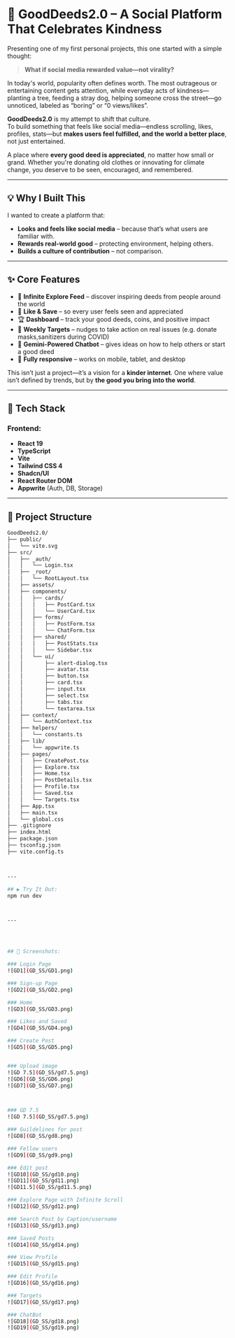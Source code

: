 # 🤝 GoodDeeds2.0 – A Social Platform That Celebrates Kindness

Presenting one of my first personal projects, this one started with a simple thought:  
> **What if social media rewarded value—not virality?**

In today's world, popularity often defines worth. The most outrageous or entertaining content gets attention, while everyday acts of kindness—planting a tree, feeding a stray dog, helping someone cross the street—go unnoticed, labeled as “boring” or “0 views/likes”.

**GoodDeeds2.0** is my attempt to shift that culture.  
To build something that feels like social media—endless scrolling, likes, profiles, stats—but **makes users feel fulfilled, and the world a better place**, not just entertained.

A place where **every good deed is appreciated**, no matter how small or grand. Whether you're donating old clothes or innovating for climate change, you deserve to be seen, encouraged, and remembered.

---

## 💡 Why I Built This

I wanted to create a platform that:

- **Looks and feels like social media** – because that’s what users are familiar with.
- **Rewards real-world good** – protecting environment, helping others.
- **Builds a culture of contribution** – not comparison.

---

## ✨ Core Features

- 🔁 **Infinite Explore Feed** – discover inspiring deeds from people around the world
- 💬 **Like & Save** – so every user feels seen and appreciated
- 🏆 **Dashboard** – track your good deeds, coins, and positive impact
- 🎯 **Weekly Targets** – nudges to take action on real issues (e.g. donate masks,sanitizers during COVID)
- 🧠 **Gemini-Powered Chatbot** – gives ideas on how to help others or start a good deed
- 📱 **Fully responsive** – works on mobile, tablet, and desktop

This isn’t just a project—it’s a vision for a **kinder internet**. One where value isn’t defined by trends, but by **the good you bring into the world**.

---

## 🚀 Tech Stack

### Frontend:
- **React 19**
- **TypeScript**
- **Vite**
- **Tailwind CSS 4**
- **Shadcn/UI**
- **React Router DOM**
- **Appwrite** (Auth, DB, Storage)

---

## 📁 Project Structure

```bash
GoodDeeds2.0/
├── public/
│   └── vite.svg
├── src/
│   ├── _auth/
│   │   └── Login.tsx
│   ├── _root/
│   │   └── RootLayout.tsx
│   ├── assets/
│   ├── components/
│   │   ├── cards/
│   │   │   ├── PostCard.tsx
│   │   │   └── UserCard.tsx
│   │   ├── forms/
│   │   │   ├── PostForm.tsx
│   │   │   └── ChatForm.tsx
│   │   ├── shared/
│   │   │   ├── PostStats.tsx
│   │   │   └── Sidebar.tsx
│   │   └── ui/
│   │       ├── alert-dialog.tsx
│   │       ├── avatar.tsx
│   │       ├── button.tsx
│   │       ├── card.tsx
│   │       ├── input.tsx
│   │       ├── select.tsx
│   │       ├── tabs.tsx
│   │       └── textarea.tsx
│   ├── context/
│   │   └── AuthContext.tsx
│   ├── helpers/
│   │   └── constants.ts
│   ├── lib/
│   │   └── appwrite.ts
│   ├── pages/
│   │   ├── CreatePost.tsx
│   │   ├── Explore.tsx
│   │   ├── Home.tsx
│   │   ├── PostDetails.tsx
│   │   ├── Profile.tsx
│   │   ├── Saved.tsx
│   │   └── Targets.tsx
│   ├── App.tsx
│   ├── main.tsx
│   └── global.css
├── .gitignore
├── index.html
├── package.json
├── tsconfig.json
├── vite.config.ts



---

## ▶️ Try It Out:
npm run dev



---




## 📸 Screenshots:

### Login Page
![GD1](GD_SS/GD1.png)

### Sign-up Page
![GD2](GD_SS/GD2.png)

### Home
![GD3](GD_SS/GD3.png)

### Likes and Saved
![GD4](GD_SS/GD4.png)

### Create Post
![GD5](GD_SS/GD5.png)


### Upload image
![GD 7.5](GD_SS/gd7.5.png)
![GD6](GD_SS/GD6.png)
![GD7](GD_SS/GD7.png)



### GD 7.5
![GD 7.5](GD_SS/gd7.5.png)

### Guildelines for post
![GD8](GD_SS/gd8.png)

### Fellow users
![GD9](GD_SS/gd9.png)

### Edit post
![GD10](GD_SS/gd10.png)
![GD11](GD_SS/gd11.png)
![GD11.5](GD_SS/gd11.5.png)

### Explore Page with Infinite Scroll
![GD12](GD_SS/gd12.png)

### Search Post by Caption/username
![GD13](GD_SS/gd13.png)

### Saved Posts
![GD14](GD_SS/gd14.png)

### View Profile
![GD15](GD_SS/gd15.png)

### Edit Profile
![GD16](GD_SS/gd16.png)

### Targets
![GD17](GD_SS/gd17.png)

### ChatBot
![GD18](GD_SS/gd18.png)
![GD19](GD_SS/gd19.png)




